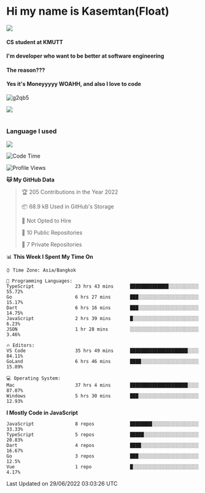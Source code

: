 # Hi my name is Kasemtan(Float)
![](https://64.media.tumblr.com/9c2a8f831efe8da556ffbf89cebb52c9/b86c1ab833a37e32-93/s1280x1920/d000dc22f75df64be2bc150f5fa69c4f6df6bb07.gifv)
#### CS student at KMUTT
#### I'm developer who want to be better at software engineering
#### The reason???
#### Yes it's Moneyyyyy WOAHH, and also I love to code
![g2qb5](https://user-images.githubusercontent.com/69688279/175812510-9235eaf7-72f7-40d3-b163-56efa9aa5c6b.gif)


[![](https://github-readme-stats.vercel.app/api?username=FloatKasemtan&show_icons=true&theme=nightowl)]()
#
### Language I used
[![](https://github-readme-stats.vercel.app/api/top-langs/?username=FloatKasemtan&layout=compact&theme=nightowl)]()
<!--START_SECTION:waka-->
![Code Time](http://img.shields.io/badge/Code%20Time-527%20hrs%2028%20mins-blue)

![Profile Views](http://img.shields.io/badge/Profile%20Views-9-blue)

**🐱 My GitHub Data** 

> 🏆 205 Contributions in the Year 2022
 > 
> 📦 68.9 kB Used in GitHub's Storage 
 > 
> 🚫 Not Opted to Hire
 > 
> 📜 10 Public Repositories 
 > 
> 🔑 7 Private Repositories  
 > 
📊 **This Week I Spent My Time On** 

```text
⌚︎ Time Zone: Asia/Bangkok

💬 Programming Languages: 
TypeScript               23 hrs 43 mins      ██████████████░░░░░░░░░░░   55.72% 
Go                       6 hrs 27 mins       ███░░░░░░░░░░░░░░░░░░░░░░   15.17% 
Dart                     6 hrs 16 mins       ███░░░░░░░░░░░░░░░░░░░░░░   14.75% 
JavaScript               2 hrs 39 mins       █░░░░░░░░░░░░░░░░░░░░░░░░   6.23% 
JSON                     1 hr 28 mins        ░░░░░░░░░░░░░░░░░░░░░░░░░   3.46%

🔥 Editors: 
VS Code                  35 hrs 49 mins      █████████████████████░░░░   84.11% 
GoLand                   6 hrs 46 mins       ████░░░░░░░░░░░░░░░░░░░░░   15.89%

💻 Operating System: 
Mac                      37 hrs 4 mins       █████████████████████░░░░   87.07% 
Windows                  5 hrs 30 mins       ███░░░░░░░░░░░░░░░░░░░░░░   12.93%

```

**I Mostly Code in JavaScript** 

```text
JavaScript               8 repos             ████████░░░░░░░░░░░░░░░░░   33.33% 
TypeScript               5 repos             █████░░░░░░░░░░░░░░░░░░░░   20.83% 
Dart                     4 repos             ████░░░░░░░░░░░░░░░░░░░░░   16.67% 
Go                       3 repos             ███░░░░░░░░░░░░░░░░░░░░░░   12.5% 
Vue                      1 repo              █░░░░░░░░░░░░░░░░░░░░░░░░   4.17%

```



 Last Updated on 29/06/2022 03:03:26 UTC
<!--END_SECTION:waka-->
<!--
**FloatKasemtan/FloatKasemtan** is a ✨ _special_ ✨ repository because its `README.md` (this file) appears on your GitHub profile.

Here are some ideas to get you started:

- 🔭 I’m currently working on ...
- 🌱 I’m currently learning ...
- 👯 I’m looking to collaborate on ...
- 🤔 I’m looking for help with ...
- 💬 Ask me about ...
- 📫 How to reach me: ...
- 😄 Pronouns: ...
- ⚡ Fun fact: ...
-->
